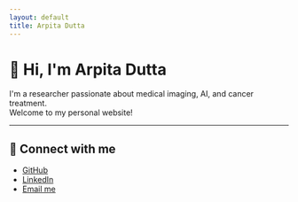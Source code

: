 ```yaml
---
layout: default
title: Arpita Dutta
---
```


# 👋 Hi, I'm Arpita Dutta

I'm a researcher passionate about medical imaging, AI, and cancer treatment.  
Welcome to my personal website!

---

## 🔗 Connect with me

- [GitHub](https://github.com/arpitadu)
- [LinkedIn](https://linkedin.com/arpitadu)
- [Email me](mailto:adutta.ds@gmail.com)
